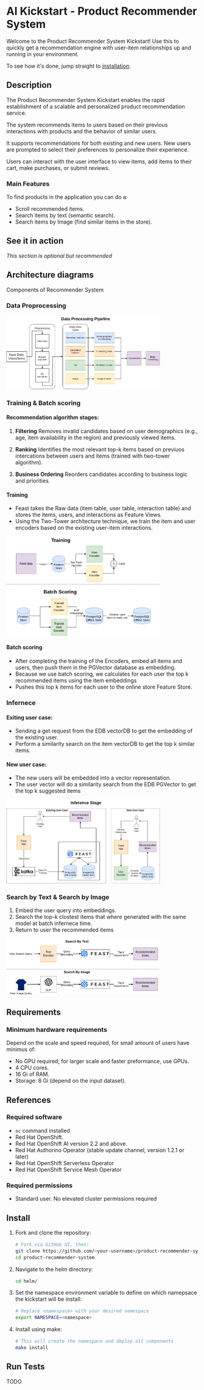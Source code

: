 # AI Kickstart - Product Recommender System 

Welcome to the Product Recommender System Kickstart!
Use this to quickly get a recommendation engine with user-item relationships up and running in your environment.

To see how it's done, jump straight to [installation](#install). 

## Description 
The Product Recommender System Kickstart enables the rapid establishment of a scalable and personalized product recommendation service.

The system recommends items to users based on their previous interactions with products and the behavior of similar users.

It supports recommendations for both existing and new users. New users are prompted to select their preferences to personalize their experience.

Users can interact with the user interface to view items, add items to their cart, make purchases, or submit reviews.

### Main Features
To find products in the application you can do a:
* Scroll recommended items.
* Search items by text (semantic search).
* Search items by Image (find similar items in the store).


## See it in action 

*This section is optional but recommended*
<!-- TODO do it at the end show UI gif of the usage -->

## Architecture diagrams
Components of Recommender System

### Data Proprocessing
<img src="figures/Data_preprocessing_pipeline.drawio.png" alt="Inference" width="80%">

### Training & Batch scoring

#### Recommendation algorithm stages:

1. **Filtering**
Removes invalid candidates based on user demographics (e.g., age, item availability in the region) and previously viewed items.

2. **Ranking**
Identifies the most relevant top-k items based on previuos intercations between users and items (trained with two-tower algorithm).

3. **Business Ordering**
Reorders candidates according to business logic and priorities.

#### Training
* Feast takes the Raw data (item table, user table, interaction table) and stores the items, users, and interactions as Feature Views.
* Using the Two-Tower architecture technique, we train the item and user encoders based on the existing user-item interactions.

<img src="figures/training_and_batch_scoring.png" alt="Training & Batch scoring" width="80%">

#### Batch scoring
* After completing the training of the Encoders, embed all items and users, then push them in the PGVector database as embedding.
* Because we use batch scoring, we calculates for each user the top k recommended items using the item embeddings 
* Pushes this top k items for each user to the online store Feature Store.

### Infernece
#### Exiting user case:
* Sending a get request from the EDB vectorDB to get the embedding of the existing user.
* Perform a similarity search on the item vectorDB to get the top k similar items.

#### New user case:
* The new users will be embedded into a vector representation.
* The user vector will do a similarity search from the EDB PGVector to get the top k suggested items

<img src="figures/Inference.png" alt="Inference" width="80%">

### Search by Text & Search by Image
1. Embed the user query into embeddings.
2. Search the top-k clostest items that where generated with the same model at batch infernece time.
3. Return to user the recommended items

<img src="figures/search_by.drawio.png" alt="Inference" width="80%">


## Requirements

### Minimum hardware requirements 

Depend on the scale and speed required, for small amount of users have minimus of:
* No GPU required; for larger scale and faster preformance, use GPUs.
* 4 CPU cores.
* 16 Gi of RAM.
* Storage: 8 Gi (depend on the input dataset).
## References 

### Required software 

* `oc` command installed
* Red Hat OpenShift.
* Red Hat OpenShift AI version 2.2 and above.
* Red Hat Authorino Operator (stable update channel, version 1.2.1 or later)
* Red Hat OpenShift Serverless Operator
* Red Hat OpenShift Service Mesh Operator

### Required permissions

* Standard user. No elevated cluster permissions required

## Install 

1. Fork and clone the repository:
   ```bash
   # Fork via GitHub UI, then:
   git clone https://github.com/<your-username>/product-recommender-system.git
   cd product-recommender-system
   ```

2. Navigate to the helm directory:
   ```bash
   cd helm/
   ```

3. Set the namespace environment variable to define on which namepsace the kickstart will be install:
   ```bash
   # Replace <namespace> with your desired namespace
   export NAMESPACE=<namespace>
   ```

4. Install using make:
   ```bash
   # This will create the namespace and deploy all components
   make install
   ```


## Run Tests

TODO
